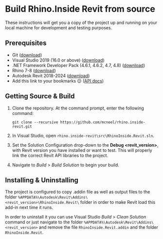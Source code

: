 # Build Rhino.Inside Revit from source

These instructions will get you a copy of the project up and running on your
local machine for development and testing purposes.

## Prerequisites

* Git
  ([download](https://git-scm.com/downloads))
* Visual Studio 2019 (16.0 or above)
  ([download](https://visualstudio.microsoft.com/downloads/))
* .NET Framework Developer Pack (4.6.1, 4.6.2, 4.7, 4.8)
  ([download](https://www.microsoft.com/net/download/visual-studio-sdks))
* Rhino 7-8
  ([download](https://www.rhino3d.com/download/rhino/))
* Autodesk Revit 2018-2024
  ([download](https://www.autodesk.com/products/revit/free-trial))
* Add this link to your bookmarks 😉
  ([API docs](https://apidocs.co/))

## Getting Source & Build

1. Clone the repository. At the command prompt, enter the following command:

    ```console
    git clone --recursive https://github.com/mcneel/rhino.inside-revit.git
    ```

2. In Visual Studio, open `rhino.inside-revit\src\RhinoInside.Revit.sln`.
3. Set the Solution Configuration drop-down to the **Debug <revit_version>**,
   with Revit version you have installed or want to test. This will properly link
   the correct Revit API libraries to the project.
4. Navigate to _Build_ > _Build Solution_ to begin your build.

## Installing & Uninstalling

The project is configured to copy .addin file as well as output files to the folder
`%APPDATA%\Autodesk\Revit\Addins\<revit_version>\RhinoInside.Revit\`
folder in order to make Revit load this add-in next time it runs.

In order to uninstall it you can use Visual Studio _Build_ > _Clean Solution_ command
or just navigate to the folder `%APPDATA%\Autodesk\Revit\Addins\<revit_version>`
and remove the file `RhinoInside.Revit.addin` and the folder `RhinoInside.Revit`.
